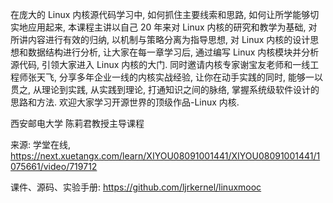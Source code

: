 在庞大的 Linux 内核源代码学习中, 如何抓住主要线索和思路, 如何让所学能够切实地应用起来, 本课程主讲以自己 20 年来对 Linux 内核的研究和教学为基础, 对所讲内容进行有效的归纳, 以机制与策略分离为指导思想, 对 Linux 内核的设计思想和数据结构进行分析, 让大家在每一章学习后, 通过编写 Linux 内核模块并分析源代码, 引领大家进入 Linux 内核的大门. 同时邀请内核专家谢宝友老师和一线工程师张天飞, 分享多年企业一线的内核实战经验, 让你在动手实践的同时, 能够一以贯之, 从理论到实践, 从实践到理论, 打通知识之间的脉络, 掌握系统级软件设计的思路和方法. 欢迎大家学习开源世界的顶级作品-Linux 内核.

西安邮电大学 陈莉君教授主导课程

来源: 学堂在线, https://next.xuetangx.com/learn/XIYOU08091001441/XIYOU08091001441/1075661/video/719712

课件、源码、实验手册: https://github.com/ljrkernel/linuxmooc